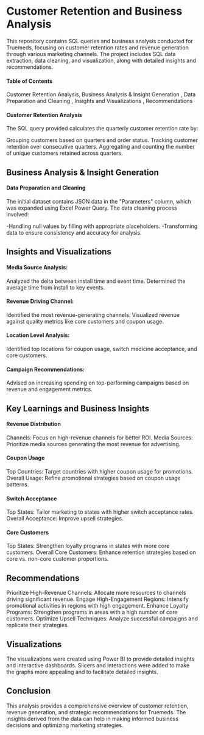 # Customer Retention and Business Analysis 
This repository contains SQL queries and business analysis conducted for Truemeds, focusing on customer retention rates and revenue generation through various marketing channels. The project includes SQL data extraction, data cleaning, and visualization, along with detailed insights and recommendations.

#### Table of Contents
Customer Retention Analysis, 
Business Analysis & Insight Generation , 
Data Preparation and Cleaning , 
Insights and Visualizations , 
Recommendations
#### Customer Retention Analysis
The SQL query provided calculates the quarterly customer retention rate by:

Grouping customers based on quarters and order status.
Tracking customer retention over consecutive quarters.
Aggregating and counting the number of unique customers retained across quarters.

## Business Analysis & Insight Generation
#### Data Preparation and Cleaning
The initial dataset contains JSON data in the "Parameters" column, which was expanded using Excel Power Query. The data cleaning process involved:

-Handling null values by filling with appropriate placeholders.
-Transforming data to ensure consistency and accuracy for analysis.
## Insights and Visualizations
#### Media Source Analysis:

Analyzed the delta between install time and event time.
Determined the average time from install to key events.
#### Revenue Driving Channel:

Identified the most revenue-generating channels.
Visualized revenue against quality metrics like core customers and coupon usage.
#### Location Level Analysis:

Identified top locations for coupon usage, switch medicine acceptance, and core customers.
#### Campaign Recommendations:

Advised on increasing spending on top-performing campaigns based on revenue and engagement metrics.
## Key Learnings and Business Insights
#### Revenue Distribution
Channels: Focus on high-revenue channels for better ROI.
Media Sources: Prioritize media sources generating the most revenue for advertising.
#### Coupon Usage
Top Countries: Target countries with higher coupon usage for promotions.
Overall Usage: Refine promotional strategies based on coupon usage patterns.
#### Switch Acceptance
Top States: Tailor marketing to states with higher switch acceptance rates.
Overall Acceptance: Improve upsell strategies.
#### Core Customers
Top States: Strengthen loyalty programs in states with more core customers.
Overall Core Customers: Enhance retention strategies based on core vs. non-core customer proportions.
## Recommendations
Prioritize High-Revenue Channels: Allocate more resources to channels driving significant revenue.
Engage High-Engagement Regions: Intensify promotional activities in regions with high engagement.
Enhance Loyalty Programs: Strengthen programs in areas with a high number of core customers.
Optimize Upsell Techniques: Analyze successful campaigns and replicate their strategies.
## Visualizations
The visualizations were created using Power BI to provide detailed insights and interactive dashboards. Slicers and interactions were added to make the graphs more appealing and to facilitate detailed insights.

## Conclusion
This analysis provides a comprehensive overview of customer retention, revenue generation, and strategic recommendations for Truemeds. The insights derived from the data can help in making informed business decisions and optimizing marketing strategies.
